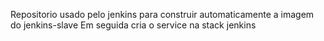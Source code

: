 Repositorio usado pelo jenkins para construir automaticamente a imagem do jenkins-slave
Em seguida cria o service na stack jenkins
